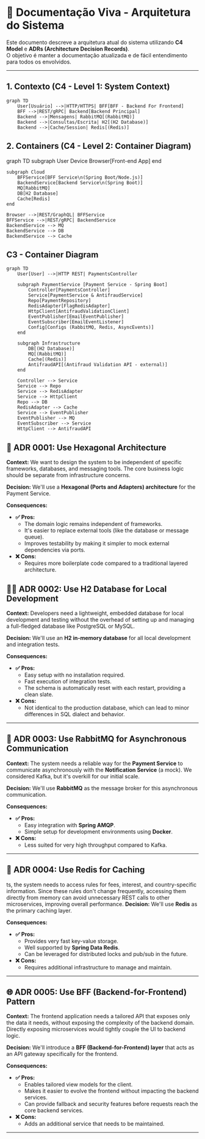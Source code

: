 # 📘 Documentação Viva - Arquitetura do Sistema

Este documento descreve a arquitetura atual do sistema utilizando **C4 Model** e **ADRs (Architecture Decision Records)**.  
O objetivo é manter a documentação atualizada e de fácil entendimento para todos os envolvidos.

---

## 1. Contexto (C4 - Level 1: System Context)

```mermaid
graph TD
    User[Usuário] -->|HTTP/HTTPS| BFF[BFF - Backend For Frontend]
    BFF -->|REST/gRPC| Backend[Backend Principal]
    Backend -->|Mensagens| RabbitMQ[(RabbitMQ)]
    Backend -->|Consultas/Escrita| H2[(H2 Database)]
    Backend -->|Cache/Session| Redis[(Redis)]

```
## 2. Containers (C4 - Level 2: Container Diagram)

graph TD
    subgraph User Device
        Browser[Front-end App]
    end

    subgraph Cloud
        BFFService[BFF Service\n(Spring Boot/Node.js)]
        BackendService[Backend Service\n(Spring Boot)]
        MQ[RabbitMQ]
        DB[H2 Database]
        Cache[Redis]
    end

    Browser -->|REST/GraphQL| BFFService
    BFFService -->|REST/gRPC| BackendService
    BackendService --> MQ
    BackendService --> DB
    BackendService --> Cache

## C3 - Container Diagram

```mermaid
graph TD
    User[User] -->|HTTP REST| PaymentsController

    subgraph PaymentService [Payment Service - Spring Boot]
        Controller[PaymentsController]
        Service[PaymentService & AntifraudService]
        Repo[PaymentRepository]
        RedisAdapter[FlagRedisAdapter]
        HttpClient[AntifraudValidationClient]
        EventPublisher[EmailEventPublisher]
        EventSubscriber[EmailEventListener]
        Config[Configs (RabbitMQ, Redis, AsyncEvents)]
    end

    subgraph Infrastructure
        DB[(H2 Database)]
        MQ[(RabbitMQ)]
        Cache[(Redis)]
        AntifraudAPI[(Antifraud Validation API - external)]
    end

    Controller --> Service
    Service --> Repo
    Service --> RedisAdapter
    Service --> HttpClient
    Repo --> DB
    RedisAdapter --> Cache
    Service --> EventPublisher
    EventPublisher --> MQ
    EventSubscriber --> Service
    HttpClient --> AntifraudAPI
```

## 🧱 ADR 0001: Use Hexagonal Architecture

**Context:** We want to design the system to be independent of specific frameworks, databases, and messaging tools. The core business logic should be separate from infrastructure concerns.

**Decision:** We'll use a **Hexagonal (Ports and Adapters) architecture** for the Payment Service.

**Consequences:**
* **✅ Pros:**
    * The domain logic remains independent of frameworks.
    * It's easier to replace external tools (like the database or message queue).
    * Improves testability by making it simpler to mock external dependencies via ports.
* **❌ Cons:**
    * Requires more boilerplate code compared to a traditional layered architecture.

## 🧑‍💻 ADR 0002: Use H2 Database for Local Development

**Context:** Developers need a lightweight, embedded database for local development and testing without the overhead of setting up and managing a full-fledged database like PostgreSQL or MySQL.

**Decision:** We'll use an **H2 in-memory database** for all local development and integration tests.

**Consequences:**
* **✅ Pros:**
    * Easy setup with no installation required.
    * Fast execution of integration tests.
    * The schema is automatically reset with each restart, providing a clean slate.
* **❌ Cons:**
    * Not identical to the production database, which can lead to minor differences in SQL dialect and behavior.

---

## 📄 ADR 0003: Use RabbitMQ for Asynchronous Communication

**Context:** The system needs a reliable way for the **Payment Service** to communicate asynchronously with the **Notification Service** (a mock). We considered Kafka, but it's overkill for our initial scale.

**Decision:** We'll use **RabbitMQ** as the message broker for this asynchronous communication.

**Consequences:**
* **✅ Pros:**
    * Easy integration with **Spring AMQP**.
    * Simple setup for development environments using **Docker**.
* **❌ Cons:**
    * Less suited for very high throughput compared to Kafka.

---

## 💾 ADR 0004: Use Redis for Caching

ts, the system needs to access rules for fees, interest, and country-specific information. Since these rules don't change frequently, accessing them directly from memory can avoid unnecessary REST calls to other microservices, improving overall performance.
**Decision:** We'll use **Redis** as the primary caching layer.

**Consequences:**
* **✅ Pros:**
    * Provides very fast key-value storage.
    * Well supported by **Spring Data Redis**.
    * Can be leveraged for distributed locks and pub/sub in the future.
* **❌ Cons:**
    * Requires additional infrastructure to manage and maintain.

---



## 🌐 ADR 0005: Use BFF (Backend-for-Frontend) Pattern

**Context:** The frontend application needs a tailored API that exposes only the data it needs, without exposing the complexity of the backend domain. Directly exposing microservices would tightly couple the UI to backend logic.

**Decision:** We'll introduce a **BFF (Backend-for-Frontend) layer** that acts as an API gateway specifically for the frontend.

**Consequences:**
* **✅ Pros:**
    * Enables tailored view models for the client.
    * Makes it easier to evolve the frontend without impacting the backend services.
    * Can provide fallback and security features before requests reach the core backend services.
* **❌ Cons:**
    * Adds an additional service that needs to be maintained.

---